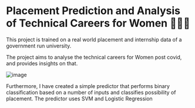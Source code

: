 # Placement Prediction and Analysis of Technical Careers for Women 👩🏽‍💻

This project is trained on a real world placement and internship data of a government run university. 

The project aims to analyse the technical careers for Women post covid, and provides insights on that.

![image](https://github.com/Tavleen1203/PlacementPrediction-Analysis/assets/122363068/bcac4c18-407f-4604-9ced-f5da829503c2)

Furthermore, I have created a simple predictor that performs binary classification based on a number of inputs and classifies possibility of placement. The predictor uses SVM and Logistic Regression


